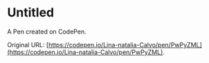 # Untitled

A Pen created on CodePen.

Original URL: [https://codepen.io/Lina-natalia-Calvo/pen/PwPyZML](https://codepen.io/Lina-natalia-Calvo/pen/PwPyZML).

